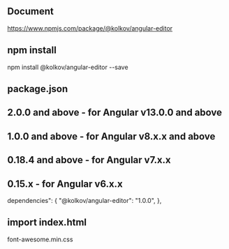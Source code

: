 ##  Document
https://www.npmjs.com/package/@kolkov/angular-editor

## npm install
npm install @kolkov/angular-editor --save

## package.json
## 2.0.0 and above - for Angular v13.0.0 and above

## 1.0.0 and above - for Angular v8.x.x and above

## 0.18.4 and above - for Angular v7.x.x

## 0.15.x - for Angular v6.x.x

dependencies": {
    "@kolkov/angular-editor": "1.0.0",
  },

## import index.html
font-awesome.min.css